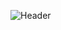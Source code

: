 ![Header](https://github.com/Alex-Ishmael/Alex-Ishmael/assets/92725864/b5ebf06d-bd29-4b0b-88ec-5a9a71742a00)

